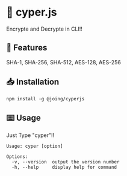 # 🔐 cyper.js
Encrypte and Decrypte in CLI!!
## 📝 Features
SHA-1, SHA-256, SHA-512, AES-128, AES-256
## 📥 Installation
```
npm install -g @joing/cyperjs
```
## ⌨️ Usage 
Just Type "cyper"!!
```
Usage: cyper [option]

Options:
  -v, --version  output the version number
  -h, --help     display help for command
```